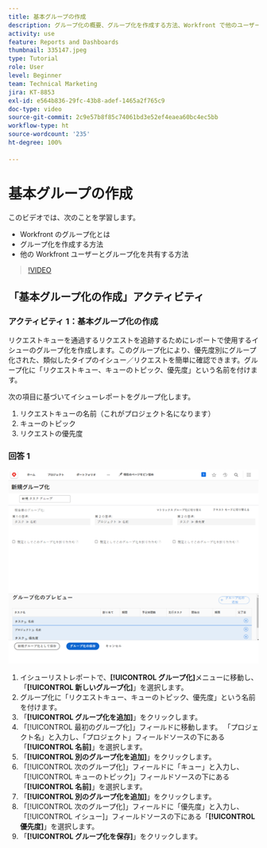 ```yaml
---
title: 基本グループの作成
description: グループ化の概要、グループ化を作成する方法、Workfront で他のユーザーとグループ化を共有する方法について説明します。
activity: use
feature: Reports and Dashboards
thumbnail: 335147.jpeg
type: Tutorial
role: User
level: Beginner
team: Technical Marketing
jira: KT-8853
exl-id: e564b836-29fc-43b8-adef-1465a2f765c9
doc-type: video
source-git-commit: 2c9e57b8f85c74061bd3e52ef4eaea60bc4ec5bb
workflow-type: ht
source-wordcount: '235'
ht-degree: 100%

---
```


# 基本グループの作成

このビデオでは、次のことを学習します。

* Workfront のグループ化とは
* グループ化を作成する方法
* 他の Workfront ユーザーとグループ化を共有する方法

>[!VIDEO](https://video.tv.adobe.com/v/335147/?quality=12&learn=on)

## 「基本グループ化の作成」アクティビティ


### アクティビティ 1：基本グループ化の作成

リクエストキューを通過するリクエストを追跡するためにレポートで使用するイシューのグループ化を作成します。このグループ化により、優先度別にグループ化された、類似したタイプのイシュー／リクエストを簡単に確認できます。グループ化に「リクエストキュー、キューのトピック、優先度」という名前を付けます。

次の項目に基づいてイシューレポートをグループ化します。

1. リクエストキューの名前（これがプロジェクト名になります）
1. キューのトピック
1. リクエストの優先度

### 回答 1

![新しいグループ化を作成する画面の画像](assets/grouping-exercise.png)

1. イシューリストレポートで、**[!UICONTROL グループ化]**&#x200B;メニューに移動し、「**[!UICONTROL 新しいグループ化]**」を選択します。
1. グループ化に「リクエストキュー、キューのトピック、優先度」という名前を付けます。
1. 「**[!UICONTROL グループ化を追加]**」をクリックします。
1. 「[!UICONTROL 最初のグループ化]」フィールドに移動します。 「プロジェクト名」と入力し、「プロジェクト」フィールドソースの下にある「**[!UICONTROL 名前]**」を選択します。
1. 「**[!UICONTROL 別のグループ化を追加]**」をクリックします。
1. 「[!UICONTROL 次のグループ化]」フィールドに「キュー」と入力し、「[!UICONTROL キューのトピック]」フィールドソースの下にある「**[!UICONTROL 名前]**」を選択します。
1. 「**[!UICONTROL 別のグループ化を追加]**」をクリックします。
1. 「[!UICONTROL 次のグループ化]」フィールドに「優先度」と入力し、「[!UICONTROL イシュー]」フィールドソースの下にある「**[!UICONTROL 優先度]**」を選択します。
1. 「**[!UICONTROL グループ化を保存]**」をクリックします。
